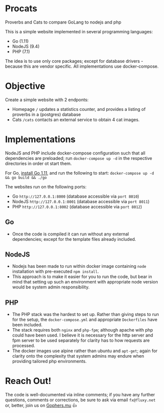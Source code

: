 # Procats
Proverbs and Cats to compare GoLang to nodejs and php

This is a simple website implemented in several programming languages:
- Go (1.11)
- NodeJS (9.4)
- PHP (7.1)

The idea is to use only core packages; except for database drivers - because this are vendor specific.
All implementations use docker-compose.

# Objective
Create a simple website with 2 endponts:
- Homepage `/` updates a statistics counter, and provides a listing of proverbs in a (postgres) database
- Cats `/cats` contacts an external service to obtain 4 cat images.

# Implementations

NodeJS and PHP include docker-compose configuration such that all dependencies are preloaded; run `docker-compose up -d` in the respective directories in order ot start them.

For Go, [install Go 1.11](https://golang.org/dl/), and run the following to start: `docker-compose up -d && go build && ./go`

The websites run on the following ports:
- Go `http://127.0.0.1:8000` (database accessible via `port 8010`)
- NodeJS `http://127.0.0.1:8001` (database accessible via `port 8011`)
- PHP `http://127.0.0.1:8002` (database accessible via `port 8012`)

## Go
- Once the code is compiled it can run without any external dependencies; except for the template files already included.

## NodeJS
- Nodejs has been made to run within docker image containing `node` installation with pre-executed `npm install`.
- This approach is to make it easier for you to run the code, but bear in mind that setting up such an environment with appropriate node version would be system admin responsibility.

## PHP
- The PHP stack was the hardest to set up. Rather than giving steps to run for the setup, the `docker-compose.yml` and appropriate `Dockerfiles` have been included.
- The stack requires both `nginx` and `php-fpm`; although apache with php could have been used. I believe it is necessary for the http server and fpm server to be used separately for clarity has to how requests are processed.
- The docker images use alpine rather than ubuntu and `apt-get`; again for clarity onto the complexity that system admins may endure when providing tailored php environments.

# Reach Out!
The code is well-documented via inline comments; if you have any further questions, comments or corrections, be sure to ask via email `fx@fluxy.net` or, better, join us on [Gophers.mu](https://www.gophers.mu/) 👍
